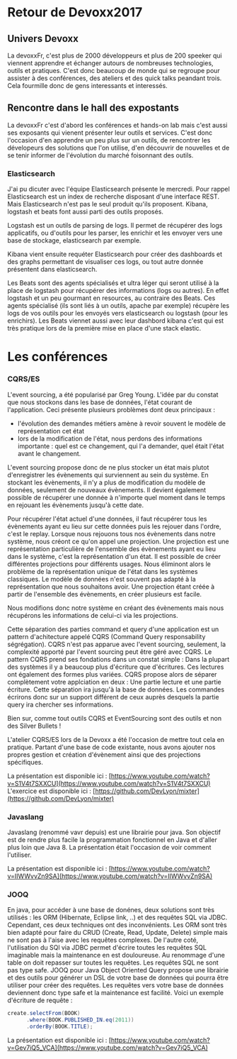 # Retour de Devoxx2017

## Univers Devoxx
La devoxxFr, c'est plus de 2000 développeurs et plus de 200 speeker qui viennent apprendre et échanger autours de nombreuses technologies, outils et pratiques.
C'est donc beaucoup de monde qui se regroupe pour assister à des conférences, des ateliers et des quick talks peandant trois.
Cela fourmille donc de gens interessants et interessés.

## Rencontre dans le hall des expostants
La devoxxFr c'est d'abord les conférences et hands-on lab mais c'est aussi ses exposants qui vienent présenter leur outils et services.
C'est donc l'occasion d'en apprendre un peu plus sur un outils, de rencontrer les dévelopeurs des solutions que l'on utilise, d'en découvrir de nouvelles et de se tenir informer de l'évolution du marché foisonnant des outils.

### Elasticsearch
J'ai pu dicuter avec l'équipe Elasticsearch présente le mercredi. Pour rappel Elasticsearch est un index de recherche disposant d'une interface REST. Mais Elasticsearch n'est pas le seul produit qu'ils proposent. Kibana, logstash et beats font aussi parti des outils proposés. 

Logstash est un outils de parsing de logs. Il permet de récupérer des logs applicatifs, ou d'outils pour les parser, les enrichir et les envoyer vers une base de stockage, elasticsearch par exemple. 

Kibana vient ensuite requéter Elasticsearch pour créer des dashboards et des graphs permettant de visualiser ces logs, ou tout autre donnée présentent dans elasticsearch. 

Les Beats sont des agents spécialisés et ultra léger qui seront utilisé à la place de logstash pour récupérer des informations (logs ou autres). En effet logstash et un peu gourmant en resources, au contraire des Beats. Ces agents spécialisé (ils sont liés à un outils, apache par exemple) récupère les logs de vos outils pour les envoyés vers elasticsearch ou logstash (pour les enrichirs). Les Beats viennet aussi avec leur dashbord kibana c'est qui est très pratique lors de la première mise en place d'une stack elastic.

# Les conférences

### CQRS/ES
L'event sourcing, a été popularisé par Greg Young. L'idée par du constat que nous stockons dans les base de données, l'état courant de l'application. Ceci présente plusieurs problèmes dont deux principaux :
 - l'évolution des demandes métiers amène à revoir souvent le modèle de représentation cet état 
 - lors de la modification de l'état, nous perdons des informations importante : quel est ce changement, qui l'a demander, quel était l'état avant le changement.
 
L'event sourcing propose donc de ne plus stocker un état mais plutot d'enregistrer les évènements qui surviennent au sein du système. En stockant les évènements, il n'y a plus de modification du modèle de données, seulement de nouveaux évènements. Il devient également possible de récupérer une donnée à n'importe quel moment dans le temps en rejouant les évènements jusqu'à cette date. 

Pour récupérer l'état actuel d'une données, il faut récupérer tous les évènements ayant eu lieu sur cette données puis les rejouer dans l'ordre, c'est le replay. Lorsque nous rejouons tous nos évènements dans notre système, nous créont ce qu'on appel une projection. Une projection est une représentation particulière de l'ensemble des évènements ayant eu lieu dans le système, c'est la représentation d'un état. Il est possible de créer différentes projections pour différents usages. Nous éliminont alors le problème de la représentation unique de l'état dans les systèmes classiques. Le modèle de données n'est souvent pas adapté à la représentation que nous souhaitons avoir. Une projection étant créée à partir de l'ensemble des évènements, en créer plusieurs est facile. 

Nous modifions donc notre système en créant des évènements mais nous récupérons les informations de celui-ci via les projections.

Cette séparation des parties command et query d'une application est un pattern d'achitecture appelé CQRS (Command Query responsability ségrégation). CQRS n'est pas apparue avec l'event sourcing, seulement, la complexité apporté par l'event sourcing peut être géré avec CQRS. Le pattern CQRS prend ses fondations dans un constat simple : Dans la plupart des systèmes il y a beaucoup plus d'écriture que d'écritures. Ces lectures ont également des formes plus variées. CQRS propose alors de séparer complètement votre applciation en deux : Une partie lecture et une partie écriture. Cette séparation ira jusqu'à la base de données. Les commandes écrirons donc sur un support différent de ceux auprès desquels la partie query ira chercher ses informations.

Bien sur, comme tout outils CQRS et EventSourcing sont des outils et non des Silver Bullets !

L'atelier CQRS/ES lors de la Devoxx a été l'occasion de mettre tout cela en pratique. Partant d'une base de code existante, nous avons ajouter nos propres gestion et création d'évènement ainsi que des projections spécifiques.

La présentation est disponible ici : [https://www.youtube.com/watch?v=S1V4t7SXXCU](https://www.youtube.com/watch?v=S1V4t7SXXCU)
L'exercice est disponible ici : [https://github.com/DevLyon/mixter](https://github.com/DevLyon/mixter)

### Javaslang
Javaslang (renommé vavr depuis) est une librairie pour java. Son objectif est de rendre plus facile la programmation fonctionnel en Java et d'aller plus loin que Java 8. La présentation était l'occasion de voir comment l'utiliser.

La présentation est disponible ici : [https://www.youtube.com/watch?v=IIWWvvZn9SA](https://www.youtube.com/watch?v=IIWWvvZn9SA)

### JOOQ
En java, pour accéder à une base de donénes, deux solutions sont très utilisés : les ORM (Hibernate, Eclipse link, ..) et des requêtes SQL via JDBC. Cependant, ces deux techniques ont des inconvénients. Les ORM sont très bien adapté pour faire du CRUD (Create, Read, Update, Delete) simple mais ne sont pas à l'aise avec les requêtes complexes. De l'autre coté, l'utilisation du SQl via JDBC permet d'écrire toutes les requêtes SQL imaginable mais la maintenance en est douloureuse. Au renommage d'une table on doit repasser sur toutes les requêtes. Les requêtes SQL ne sont pas type safe.
JOOQ pour Java Object Oriented Query propose une librairie et des outils pour générer un DSL de votre base de données qui pourra être utiliser pour créer des requêtes. Les requêtes vers votre base de données deviennent donc type safe et la maintenance est facilité.
Voici un exemple d'écriture de requête : 
```java
create.selectFrom(BOOK)
      .where(BOOK.PUBLISHED_IN.eq(2011))
      .orderBy(BOOK.TITLE);
```

La présentation est disponible ici : [https://www.youtube.com/watch?v=Gev7iQ5_VCA](https://www.youtube.com/watch?v=Gev7iQ5_VCA)

